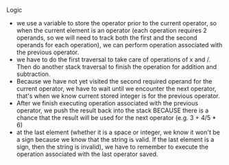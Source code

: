 Logic
- we use a variable to store the operator prior to the current operator, so when the current element is an operator (each operation requires 2 operands, so we will need to track both the first and the second operands for each operation), we can perform operation associated with the previous operator.
- we have to do the first traversal to take care of operations of x and /. Then do another stack traversal to finish the operation for addition and subtraction.
- Because we have not yet visited the second required operand for the current operator, we have to wait until we encounter the next operator, that's when we know current stored integer is for the previous operator.
- After we finish executing operation associated with the previous operator, we push the result back into the stack BECAUSE there is a chance that the result will be used for the next operator (e.g. 3 + 4/5 * 6)
- at the last element (whether it is a space or integer, we know it won't be a sign because we know that the string is valid. If the last element is a sign, then the string is invalid), we have to remember to execute the operation associated with the last operator saved. 

